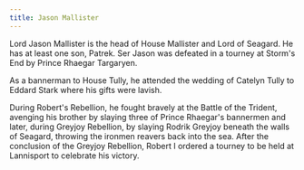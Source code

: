 ```yaml
---
title: Jason Mallister
---
```


Lord Jason Mallister is the head of House Mallister and Lord of Seagard. He has at least one son, Patrek. Ser Jason was defeated in a tourney at Storm's End by Prince Rhaegar Targaryen.

As a bannerman to House Tully, he attended the wedding of Catelyn Tully to Eddard Stark where his gifts were lavish.

During Robert's Rebellion, he fought bravely at the Battle of the Trident, avenging his brother by slaying three of Prince Rhaegar's bannermen and later, during Greyjoy Rebellion, by slaying Rodrik Greyjoy beneath the walls of Seagard, throwing the ironmen reavers back into the sea. After the conclusion of the Greyjoy Rebellion, Robert I ordered a tourney to be held at Lannisport to celebrate his victory. 


